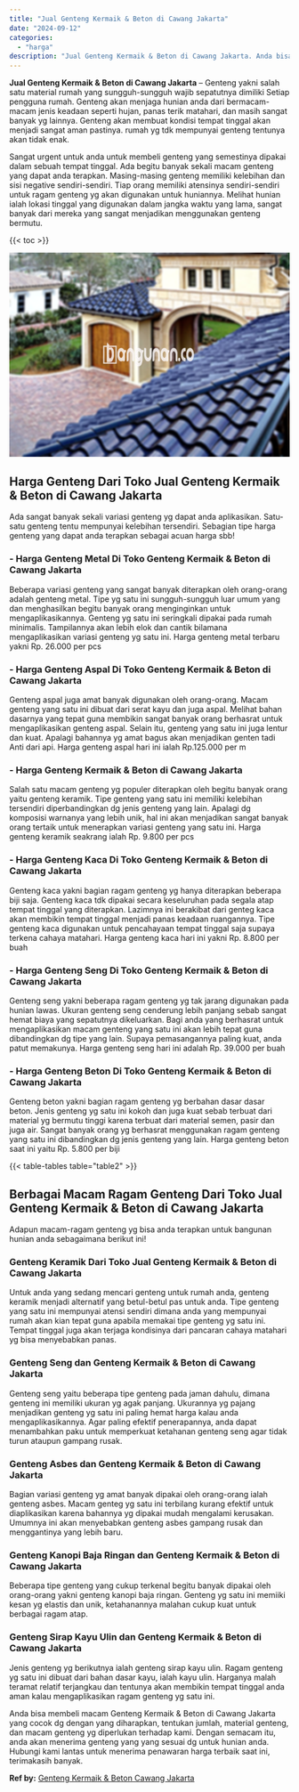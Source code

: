 ```yaml
---
title: "Jual Genteng Kermaik & Beton di Cawang Jakarta"
date: "2024-09-12"
categories: 
  - "harga"
description: "Jual Genteng Kermaik & Beton di Cawang Jakarta. Anda bisa membeli macam Genteng Kermaik & Beton di Cawang Jakarta yang cocok dg dengan yang diharapkan, tentu..."
---
```


**Jual Genteng Kermaik & Beton di Cawang Jakarta** – Genteng yakni salah satu material rumah yang sungguh-sungguh wajib sepatutnya dimiliki Setiap pengguna rumah. Genteng akan menjaga hunian anda dari bermacam-macam jenis keadaan seperti hujan, panas terik matahari, dan masih sangat banyak yg lainnya. Genteng akan membuat kondisi tempat tinggal akan menjadi sangat aman pastinya. rumah yg tdk mempunyai genteng tentunya akan tidak enak.

Sangat urgent untuk anda untuk membeli genteng yang semestinya dipakai dalam sebuah tempat tinggal. Ada begitu banyak sekali macam genteng yang dapat anda terapkan. Masing-masing genteng memiliki kelebihan dan sisi negative sendiri-sendiri. Tiap orang memiliki atensinya sendiri-sendiri untuk ragam genteng yg akan digunakan untuk huniannya. Melihat hunian ialah lokasi tinggal yang digunakan dalam jangka waktu yang lama, sangat banyak dari mereka yang sangat menjadikan menggunakan genteng bermutu.

{{< toc >}}

![Jual Genteng Kermaik & Beton di Cawang Jakarta](/images/genteng-minimalis-murah21.png)

## Harga Genteng Dari Toko Jual Genteng Kermaik & Beton di Cawang Jakarta

Ada sangat banyak sekali variasi genteng yg dapat anda aplikasikan. Satu-satu genteng tentu mempunyai kelebihan tersendiri. Sebagian tipe harga genteng yang dapat anda terapkan sebagai acuan harga sbb!

### \- Harga Genteng Metal Di Toko Genteng Kermaik & Beton di Cawang Jakarta

Beberapa variasi genteng yang sangat banyak diterapkan oleh orang-orang adalah genteng metal. Tipe yg satu ini sungguh-sungguh luar umum yang dan menghasilkan begitu banyak orang menginginkan untuk mengaplikasikannya. Genteng yg satu ini seringkali dipakai pada rumah minimalis. Tampilannya akan lebih elok dan cantik bilamana mengaplikasikan variasi genteng yg satu ini. Harga genteng metal terbaru yakni Rp. 26.000 per pcs

### \- Harga Genteng Aspal Di Toko Genteng Kermaik & Beton di Cawang Jakarta

Genteng aspal juga amat banyak digunakan oleh orang-orang. Macam genteng yang satu ini dibuat dari serat kayu dan juga aspal. Melihat bahan dasarnya yang tepat guna membikin sangat banyak orang berhasrat untuk mengaplikasikan genteng aspal. Selain itu, genteng yang satu ini juga lentur dan kuat. Apalagi bahannya yg amat bagus akan menjadikan genten tadi Anti dari api. Harga genteng aspal hari ini ialah Rp.125.000 per m

### \- Harga Genteng Kermaik & Beton di Cawang Jakarta

Salah satu macam genteng yg populer diterapkan oleh begitu banyak orang yaitu genteng keramik. Tipe genteng yang satu ini memiliki kelebihan tersendiri diperbandingkan dg jenis genteng yang lain. Apalagi dg komposisi warnanya yang lebih unik, hal ini akan menjadikan sangat banyak orang tertaik untuk menerapkan variasi genteng yang satu ini. Harga genteng keramik seakrang ialah Rp. 9.800 per pcs

### \- Harga Genteng Kaca Di Toko Genteng Kermaik & Beton di Cawang Jakarta

Genteng kaca yakni bagian ragam genteng yg hanya diterapkan beberapa biji saja. Genteng kaca tdk dipakai secara keseluruhan pada segala atap tempat tinggal yang diterapkan. Lazimnya ini berakibat dari genteg kaca akan membikin tempat tinggal menjadi panas keadaan ruangannya. Tipe genteng kaca digunakan untuk pencahayaan tempat tinggal saja supaya terkena cahaya matahari. Harga genteng kaca hari ini yakni Rp. 8.800 per buah

### \- Harga Genteng Seng Di Toko Genteng Kermaik & Beton di Cawang Jakarta

Genteng seng yakni beberapa ragam genteng yg tak jarang digunakan pada hunian lawas. Ukuran genteng seng cenderung lebih panjang sebab sangat hemat biaya yang sepatutnya dikeluarkan. Bagi anda yang berhasrat untuk mengaplikasikan macam genteng yang satu ini akan lebih tepat guna dibandingkan dg tipe yang lain. Supaya pemasangannya paling kuat, anda patut memakunya. Harga genteng seng hari ini adalah Rp. 39.000 per buah

### \- Harga Genteng Beton Di Toko Genteng Kermaik & Beton di Cawang Jakarta

Genteng beton yakni bagian ragam genteng yg berbahan dasar dasar beton. Jenis genteng yg satu ini kokoh dan juga kuat sebab terbuat dari material yg bermutu tinggi karena terbuat dari material semen, pasir dan juga air. Sangat banyak orang yg berhasrat menggunakan ragam genteng yang satu ini dibandingkan dg jenis genteng yang lain. Harga genteng beton saat ini yaitu Rp. 5.800 per biji

{{< table-tables table="table2" >}}

## Berbagai Macam Ragam Genteng Dari Toko Jual Genteng Kermaik & Beton di Cawang Jakarta

Adapun macam-ragam genteng yg bisa anda terapkan untuk bangunan hunian anda sebagaimana berikut ini!

### Genteng Keramik Dari Toko Jual Genteng Kermaik & Beton di Cawang Jakarta

Untuk anda yang sedang mencari genteng untuk rumah anda, genteng keramik menjadi alternatif yang betul-betul pas untuk anda. Tipe genteng yang satu ini mempunyai atensi sendiri dimana anda yang mempunyai rumah akan kian tepat guna apabila memakai tipe genteng yg satu ini. Tempat tinggal juga akan terjaga kondisinya dari pancaran cahaya matahari yg bisa menyebabkan panas.

### Genteng Seng dan Genteng Kermaik & Beton di Cawang Jakarta

Genteng seng yaitu beberapa tipe genteng pada jaman dahulu, dimana genteng ini memiliki ukuran yg agak panjang. Ukurannya yg pajang menjadikan genteng yg satu ini paling hemat harga kalau anda mengaplikasikannya. Agar paling efektif penerapannya, anda dapat menambahkan paku untuk memperkuat ketahanan genteng seng agar tidak turun ataupun gampang rusak.

### Genteng Asbes dan Genteng Kermaik & Beton di Cawang Jakarta

Bagian variasi genteng yg amat banyak dipakai oleh orang-orang ialah genteng asbes. Macam genteg yg satu ini terbilang kurang efektif untuk diaplikasikan karena bahannya yg dipakai mudah mengalami kerusakan. Umumnya ini akan menyebabkan genteng asbes gampang rusak dan menggantinya yang lebih baru.

### Genteng Kanopi Baja Ringan dan Genteng Kermaik & Beton di Cawang Jakarta

Beberapa tipe genteng yang cukup terkenal begitu banyak dipakai oleh orang-orang yakni genteng kanopi baja ringan. Genteng yg satu ini memiiki kesan yg elastis dan unik, ketahanannya malahan cukup kuat untuk berbagai ragam atap.

### Genteng Sirap Kayu Ulin dan Genteng Kermaik & Beton di Cawang Jakarta

Jenis genteng yg berikutnya ialah genteng sirap kayu ulin. Ragam genteng yg satu ini dibuat dari bahan dasar kayu, ialah kayu ulin. Harganya malah teramat relatif terjangkau dan tentunya akan membikin tempat tinggal anda aman kalau mengaplikasikan ragam genteng yg satu ini.

Anda bisa membeli macam Genteng Kermaik & Beton di Cawang Jakarta yang cocok dg dengan yang diharapkan, tentukan jumlah, material genteng, dan macam genteng yg diperlukan terhadap kami. Dengan semacam itu, anda akan menerima genteng yang yang sesuai dg untuk hunian anda. Hubungi kami lantas untuk menerima penawaran harga terbaik saat ini, terimakasih banyak.

**Ref by:**  [Genteng Kermaik & Beton  Cawang Jakarta](https://id.wikipedia.org/wiki/Genteng)
